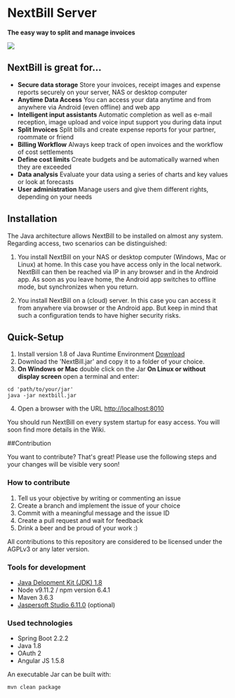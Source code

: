 # NextBill Server

**The easy way to split and manage invoices**

![](https://raw.githubusercontent.com/nextbill-project/server/master/webapp_screenshot.png)

## NextBill is great for... ##

- **Secure data storage** Store your invoices, receipt images and expense reports securely on your server, NAS or desktop computer
- **Anytime Data Access** You can access your data anytime and from anywhere via Android (even offline) and web app
- **Intelligent input assistants** Automatic completion as well as e-mail reception, image upload and voice input support you during data input
- **Split Invoices** Split bills and create expense reports for your partner, roommate or friend
- **Billing Workflow** Always keep track of open invoices and the workflow of cost settlements
- **Define cost limits** Create budgets and be automatically warned when they are exceeded
- **Data analysis** Evaluate your data using a series of charts and key values or look at forecasts
- **User administration** Manage users and give them different rights, depending on your needs

## Installation
The Java architecture allows NextBill to be installed on almost any system. 
Regarding access, two scenarios can be distinguished:

1. You install NextBill on your NAS or desktop computer (Windows, Mac or Linux) at home. In this case you have access only in the local network. NextBill can then be reached via IP in any browser and in the Android app. As soon as you leave home, the Android app switches to offline mode, but synchronizes when you return.

2. You install NextBill on a (cloud) server. In this case you can access it from anywhere via browser or the Android app. But keep in mind that such a configuration tends to have higher security risks.

## Quick-Setup
1. Install version 1.8 of Java Runtime Environment [Download](https://www.oracle.com/java/technologies/javase-jre8-downloads.html)
2. Download the 'NextBill.jar' and copy it to a folder of your choice.
3. **On Windows or Mac** double click on the Jar
**On Linux or without display screen** open a terminal and enter:
```
cd 'path/to/your/jar'
java -jar nextbill.jar
```
4. Open a browser with the URL [http://localhost:8010](http://localhost:8010)

You should run NextBill on every system startup for easy access. You will soon find more details in the Wiki.

##Contribution

You want to contribute? That's great! Please use the following steps and your changes will be visible very soon!

### How to contribute

1. Tell us your objective by writing or commenting an issue
2. Create a branch and implement the issue of your choice
3. Commit with a meaningful message and the issue ID
4. Create a pull request and wait for feedback
5. Drink a beer and be proud of your work :)

All contributions to this repository are considered to be licensed under the AGPLv3 or any later version.

### Tools for development

- [Java Delopment Kit (JDK) 1.8](https://www.oracle.com/java/technologies/javase/javase-jdk8-downloads.html)
- Node v9.11.2 / npm version 6.4.1
- Maven 3.6.3
- [Jaspersoft Studio 6.11.0](https://community.jaspersoft.com/project/jaspersoft-studio/releases) (optional)


### Used technologies

- Spring Boot 2.2.2
- Java 1.8
- OAuth 2
- Angular JS 1.5.8

An executable Jar can be built with:
```
mvn clean package
```
